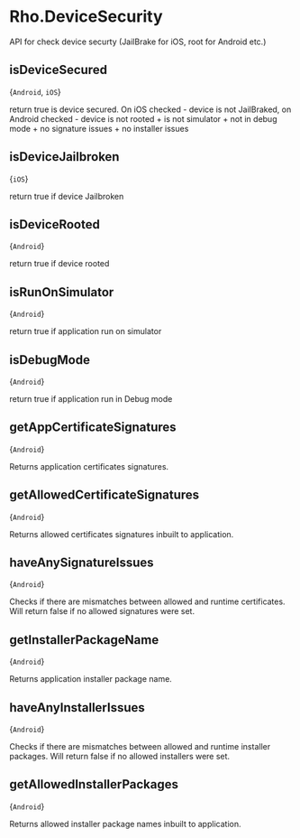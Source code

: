 # Rho.DeviceSecurityAPI for check device securty (JailBrake for iOS, root for Android etc.)## isDeviceSecured{`Android`, `iOS`}return true is device secured. On iOS checked - device is not JailBraked, on Android checked - device is not rooted + is not simulator + not in debug mode + no signature issues + no installer issues## isDeviceJailbroken{`iOS`}return true if device Jailbroken## isDeviceRooted{`Android`}return true if device rooted## isRunOnSimulator{`Android`}return true if application run on simulator## isDebugMode{`Android`}return true if application run in Debug mode## getAppCertificateSignatures{`Android`}Returns application certificates signatures.## getAllowedCertificateSignatures{`Android`}Returns allowed certificates signatures inbuilt to application.## haveAnySignatureIssues{`Android`}Checks if there are mismatches between allowed and runtime certificates. Will return false if no allowed signatures were set.## getInstallerPackageName{`Android`}Returns application installer package name.## haveAnyInstallerIssues{`Android`}Checks if there are mismatches between allowed and runtime installer packages. Will return false if no allowed installers were set.## getAllowedInstallerPackages{`Android`}Returns allowed installer package names inbuilt to application.